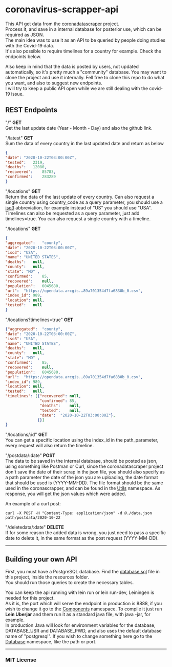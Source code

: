 # coronavirus-scrapper-api

This API get data from the [coronadatascraper](https://github.com/covidatlas/coronadatascraper) project.  
Process it, and save in a internal database for posterior use, which can be required as JSON.  
The main idea was to use it as an API to be queried by people doing studies with the Covid-19 data.  
It's also possible to require timelines for a country for example. Check the endpoints below.

Also keep in mind that the data is posted by users, not updated automatically, so it's pretty much a "community" database.
You may want to clone the project and use it internally. Fell free to clone this repo to do what you want, and also to suggest new endpoints.  
I will try to keep a public API open while we are still dealing with the covid-19 issue.

## REST Endpoints

"/" **GET**  
Get the last update date (Year - Month - Day) and also the github link.

"/latest" **GET**  
Sum the data of every country in the last updated date and return as below 
```json
{
"date":	"2020-10-22T03:00:00Z",
"tested":	2319,
"deaths":	12080,
"recovered":	85783,
"confirmed":	283289
}
```

"/locations" **GET**  
Return the data of the last update of every country.
Can also request a single country using country_code as a query parameter, you should use a [iso3](https://en.wikipedia.org/wiki/ISO_3166-1_alpha-3) abbreviation, for example instead of "US" you should use "USA".
Timelines can also be requested as a query parameter, just add timelines=true. You can also request a single country with a timeline.

"/locations" **GET**  
```json
{
"aggregated":	"county",
"date":	"2020-10-22T03:00:00Z",
"iso3":	"USA",
"name":	"UNITED STATES",
"deaths":	null,
"county":	null,
"state": "MD" ,
"confirmed":	85,
"recovered":	null,
"population":	6045680,
"url":	"https://opendata.arcgis.…89a701354d7fa6830b_0.csv",
"index_id":	989,
"location":	null,
"tested":	null
}
```

"/locations?timelines=true" **GET**  
```json
{"aggregated":	"county",
"date":	"2020-10-22T03:00:00Z",
"iso3":	"USA",
"name":	"UNITED STATES",
"deaths":	null,
"county":	null,
"state": "MD" ,
"confirmed":	85,
"recovered":	null,
"population":	6045680,
"url":	"https://opendata.arcgis.…89a701354d7fa6830b_0.csv",
"index_id":	989,
"location":	null,
"tested":	null,
"timelines": [{"recovered":	null,
               "confirmed":	85,
               "deaths":	null,
               "tested":	null,
               "date":	"2020-10-22T03:00:00Z"},
              {}]
}	
```

"/locations/:id" **GET**  
You can get a specific location using the index_id in the path_parameter, every request will also return the timeline.

"/postdata/:date" **POST**  
The data to be saved in the internal database, should be posted as json, using something like Postman or Curl, since the coronadatascraper project don't save the date of their scrap in the json file, you should also specify as a path parameter the date of the json you are uploading, the date format that should be used is (YYYY-MM-DD).
The file format should be the same used in the coronascrapper, and can be found in the [Utils](src/coronavirus_scrapper_api/utils.clj) namespace.
As response, you will get the json values which were added.

An example of a curl post:  
```
curl -X POST -H "Content-Type: application/json" -d @./data.json  path/postdata/2020-10-22
```
              
"/deletedata/:date" **DELETE**        
If for some reason the added data is wrong, you just need to pass a specific date to delete it, in the same format as the post request (YYYY-MM-DD).

----------------------------
## Building your own API  
First, you must have a PostgreSQL database. Find the [database.sql](resources/database.sql) file in this project, inside the resources folder.  
You should run those queries to create the necessary tables.

You can keep the api running with lein run or lein run-dev, Leiningen is needed for this project.  
As it is, the port which will serve the endpoint in production is 8888, if you wish to change it go to the [Components](src/coronavirus_scrapper_api/components.clj) namespace.
To compile it just run **Lein Uberjar** and them run it as a standard java file, with java -jar, for example.  
In production Java will look for environment variables for the database, DATABASE_USR and DATABASE_PWD, and also uses the default database name of "postgresql".
If you wish to change something here go to the [Database](src/coronavirus_scrapper_api/components/database.clj) namespace, like the path or port.

--------------------------
### MIT License